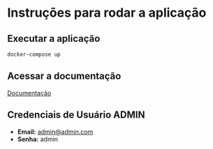 # Instruções para rodar a aplicação

## Executar a aplicação

```bash
docker-compose up
```

## Acessar a documentação

[Documentação](http://localhost:3000/api)

## Credenciais de Usuário ADMIN

- **Email:** admin@admin.com
- **Senha:** admin

